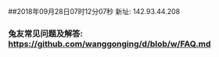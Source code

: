 ##2018年09月28日07时12分07秒 新址: 142.93.44.208
### 兔友常见问题及解答: https://github.com/wanggonging/d/blob/w/FAQ.md
